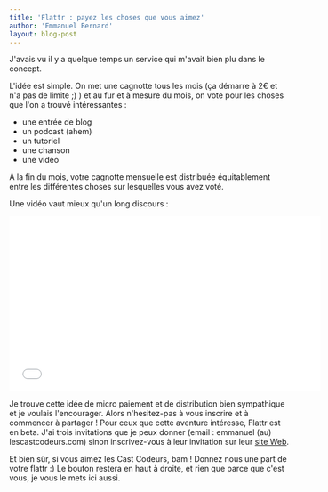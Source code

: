 ```yaml
---
title: 'Flattr : payez les choses que vous aimez'
author: 'Emmanuel Bernard'
layout: blog-post
---
```

J'avais vu il y a quelque temps un service qui m'avait bien plu dans le concept.

L'idée est simple. On met une cagnotte tous les mois (ça démarre à 2€ et n'a pas de limite ;) ) et 
au fur et à mesure du mois, on vote pour les choses que l'on a trouvé intéressantes :

- une entrée de blog
- un podcast (ahem)
- un tutoriel
- une chanson
- une vidéo

A la fin du mois, votre cagnotte mensuelle est distribuée équitablement entre les différentes 
choses sur lesquelles vous avez voté.

Une vidéo vaut mieux qu'un long discours :

<iframe width="560" height="315" src="//www.youtube.com/embed/9zrMlEEWBgY" frameborder="0" allowfullscreen></iframe>

Je trouve cette idée de micro paiement et de distribution bien sympathique et je voulais 
l'encourager. Alors n'hesitez-pas à vous inscrire et à commencer à partager ! Pour ceux que cette 
aventure intéresse, Flattr est en beta. J'ai trois invitations que je peux donner (email : emmanuel 
(au) lescastcodeurs.com) sinon inscrivez-vous à leur invitation sur leur [site Web](http://flattr.com).

Et bien sûr, si vous aimez les Cast Codeurs, bam ! Donnez nous une part de votre flattr :) Le bouton
restera en haut à droite, et rien que parce que c'est vous, je vous le mets ici aussi.
